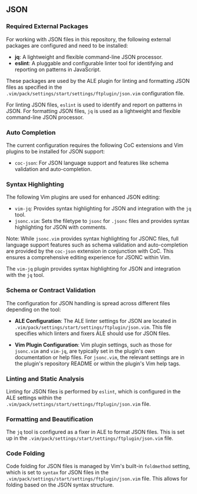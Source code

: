 ## JSON

### Required External Packages

For working with JSON files in this repository, the following external
packages are configured and need to be installed:

- **jq**: A lightweight and flexible command-line JSON processor.
- **eslint**: A pluggable and configurable linter tool for identifying and reporting on patterns in JavaScript.

These packages are used by the ALE plugin for linting and formatting JSON
files as specified in the
`.vim/pack/settings/start/settings/ftplugin/json.vim` configuration file.

For linting JSON files, `eslint` is used to identify and report on patterns in JSON.
For formatting JSON files, `jq` is used as a lightweight and flexible command-line JSON processor.

### Auto Completion

The current configuration requires the following CoC extensions and Vim
plugins to be installed for JSON support:

- `coc-json`: For JSON language support and features like schema validation and auto-completion.

### Syntax Highlighting

The following Vim plugins are used for enhanced JSON editing:

- `vim-jq`: Provides syntax highlighting for JSON and integration with the `jq` tool.
- `jsonc.vim`: Sets the filetype to `jsonc` for `.jsonc` files and provides syntax highlighting for JSON with comments.

Note: While `jsonc.vim` provides syntax highlighting for JSONC files, full
language support features such as schema validation and auto-completion are
provided by the `coc-json` extension in conjunction with CoC. This ensures
a comprehensive editing experience for JSONC within Vim.

The `vim-jq` plugin provides syntax highlighting for JSON and integration with the `jq` tool.

### Schema or Contract Validation

The configuration for JSON handling is spread across different files depending
on the tool:

- **ALE Configuration**: The ALE linter settings for JSON are located in
    `.vim/pack/settings/start/settings/ftplugin/json.vim`. This file specifies
    which linters and fixers ALE should use for JSON files.

- **Vim Plugin Configuration**: Vim plugin settings, such as those for
    `jsonc.vim` and `vim-jq`, are typically set in the plugin's own
    documentation or help files. For `jsonc.vim`, the relevant settings are in
    the plugin's repository README or within the plugin's Vim help tags.

### Linting and Static Analysis

Linting for JSON files is performed by `eslint`, which is configured in the
ALE settings within the `.vim/pack/settings/start/settings/ftplugin/json.vim`
file.

### Formatting and Beautification

The `jq` tool is configured as a fixer in ALE to format JSON files. This is set up in the `.vim/pack/settings/start/settings/ftplugin/json.vim` file.

### Code Folding

Code folding for JSON files is managed by Vim's built-in `foldmethod` setting, which is set to `syntax` for JSON files in the `.vim/pack/settings/start/settings/ftplugin/json.vim` file. This allows for folding based on the JSON syntax structure.
